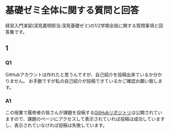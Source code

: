 # 基礎ゼミ全体に関する質問と回答
経営入門演習(深見嘉明担当:深見基礎ゼミ)の1/2学期全般に関する質問事項と回答集です。

## 1
### Q1
GitHubアカウントは作れたと思うんですが、自己紹介を投稿出来ているか分かりません。
お手数ですが私の自己紹介が投稿できているかご確認お願い致します。

### A1
この授業で履修者の皆さんが課題を投稿する[GitHubリポジトリ](https://github.com/icat-lab/ay2021spring_icatlab)は公開されていますので、課題のページにアクセスして表示されていれば投稿は成功していますし、表示されていなければ投稿は失敗しています。
